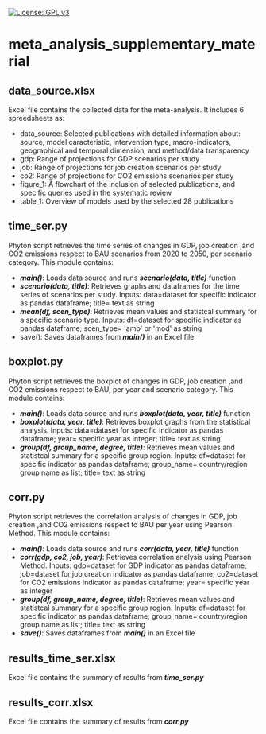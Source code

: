 [![License: GPL v3](https://img.shields.io/badge/License-GPL%20v3-blue.svg)](https://www.gnu.org/licenses/gpl-3.0)

# meta_analysis_supplementary_material

## data_source.xlsx
Excel file contains the collected data for the meta-analysis. It includes 6 spreedsheets as:
* data_source: Selected publications with detailed information about: source, model caracteristic, intervention type, macro-indicators, geographical and temporal dimension, and method/data transparency
* gdp: Range of projections for GDP scenarios per study
* job: Range of projections for job creation scenarios per study
* co2: Range of projections for CO2 emissions scenarios per study
* figure_1: A flowchart  of the inclusion of selected publications, and specific queries used in the systematic review
* table_1: Overview of models used by the selected 28 publications

## time_ser.py
Phyton script retrieves the time series of changes in GDP, job creation ,and CO2 emissions respect to BAU scenarios from 2020 to 2050, per scenario category. This module contains:
* ***main()***: Loads data source and runs ***scenario(data, title)*** function
* ***scenario(data, title)***: Retrieves  graphs and dataframes for the time series of scenarios per study. Inputs: data=dataset for specific indicator as pandas dataframe; title= text as string
* ***mean(df, scen_type)***: Retrieves mean values and statistcal summary for a specific scenario type. Inputs: df=dataset for specific indicator as pandas dataframe; scen_type= 'amb' or 'mod' as string
* save(): Saves dataframes from ***main()*** in an Excel file

## boxplot.py
Phyton script retrieves the boxplot of changes in GDP, job creation ,and CO2 emissions respect to BAU, per year and scenario category. This module contains:
* ***main()***: Loads data source and runs ***boxplot(data, year, title)*** function
* ***boxplot(data, year, title)***: Retrieves boxplot graphs from the statistical analysis. Inputs: data=dataset for specific indicator as pandas dataframe; year= specific year as integer; title= text as string
* ***group(df, group_name, degree, title)***: Retrieves mean values and statistcal summary for a specific group region. Inputs: df=dataset for specific indicator as pandas dataframe; group_name= country/region group name as list; title= text as string

## corr.py
Phyton script retrieves the correlation analysis of changes in GDP, job creation ,and CO2 emissions respect to BAU per year using Pearson Method. This module contains:
* ***main()***: Loads data source and runs ***corr(data, year, title)*** function
* ***corr(gdp, co2, job, year)***: Retrieves correlation analysis using Pearson Method. Inputs: gdp=dataset for GDP indicator as pandas dataframe; job=dataset for job creation indicator as pandas dataframe; co2=dataset for CO2 emissions indicator as pandas dataframe; year= specific year as integer
 * ***group(df, group_name, degree, title)***: Retrieves mean values and statistcal summary for a specific group region. Inputs: df=dataset for specific indicator as pandas dataframe; group_name= country/region group name as list; title= text as string
* ***save()***: Saves dataframes from ***main()*** in an Excel file

## results_time_ser.xlsx
Excel file contains the summary of results from ***time_ser.py***

## results_corr.xlsx
Excel file contains the summary of results from ***corr.py***
